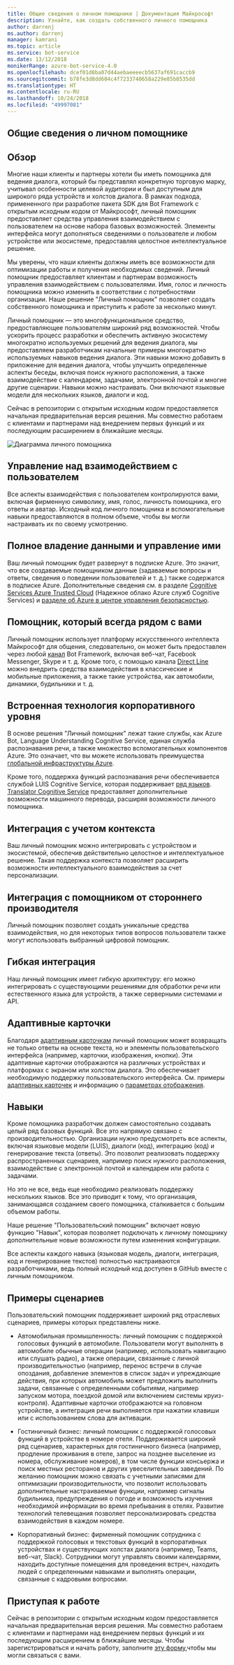 ```yaml
---
title: Общие сведения о личном помощнике | Документация Майкрософт
description: Узнайте, как создать собственного личного помощника
author: darrenj
ms.author: darrenj
manager: kamrani
ms.topic: article
ms.service: bot-service
ms.date: 13/12/2018
monikerRange: azure-bot-service-4.0
ms.openlocfilehash: dcef01d8ba07d44aebaeeeecb5637af691caccb9
ms.sourcegitcommit: b78fe3d8dd604c4f7233740658a229e85b8535dd
ms.translationtype: HT
ms.contentlocale: ru-RU
ms.lasthandoff: 10/24/2018
ms.locfileid: "49997081"
---
```

## <a name="custom-assistant-overview"></a>Общие сведения о личном помощнике

## <a name="overview"></a>Обзор

Многие наши клиенты и партнеры хотели бы иметь помощника для ведения диалога, который бы представлял конкретную торговую марку, учитывал особенности целевой аудитории и был доступным для широкого ряда устройств и холстов диалога. В рамках подхода, примененного при разработке пакета SDK для Bot Framework с открытым исходным кодом от Майкрософт, личный помощник предоставляет средства управления взаимодействием с пользователем на основе набора базовых возможностей. Элементы интерфейса могут дополняться сведениями о пользователе и любом устройстве или экосистеме, предоставляя целостное интеллектуальное решение.

Мы уверены, что наши клиенты должны иметь все возможности для оптимизации работы и получения необходимых сведений. Личный помощник предоставляет клиентам и партнерам возможность управления взаимодействием с пользователями. Имя, голос и личность помощника можно изменить в соответствии с потребностями организации. Наше решение "Личный помощник" позволяет создать собственного помощника и приступить к работе за несколько минут. 

Личный помощник — это многофункциональное средство, предоставляющее пользователям широкий ряд возможностей. Чтобы ускорить процесс разработки и обеспечить активную экосистему многократно используемых решений для ведения диалога, мы предоставляем разработчикам начальные примеры многократно используемых навыков ведения диалога. Эти навыки можно добавить в приложение для ведения диалога, чтобы улучшить определенные аспекты беседы, включая поиск нужного расположения, а также взаимодействие с календарем, задачами, электронной почтой и многие другие сценарии. Навыки можно настраивать. Они включают языковые модели для нескольких языков, диалоги и код.

Сейчас в репозитории с открытым исходным кодом предоставляется начальная предварительная версия решения. Мы совместно работаем с клиентами и партнерами над внедрением первых функций и их последующим расширением в ближайшие месяцы. 

![Диаграмма личного помощника](media/enterprise-template/CustomAssistantDiagram.jpg)

## <a name="complete-control-of-the-user-experience"></a>Управление над взаимодействием с пользователем

Все аспекты взаимодействия с пользователем контролируются вами, включая фирменную символику, имя, голос, личность помощника, его ответы и аватар. Исходный код личного помощника и вспомогательные навыки предоставляются в полном объеме, чтобы вы могли настраивать их по своему усмотрению.

## <a name="complete-ownership-and-control-of-data"></a>Полное владение данными и управление ими

Ваш личный помощник будет развернут в подписке Azure. Это значит, что все создаваемые помощником данные (задаваемые вопросы и ответы, сведения о поведении пользователей и т. д.) также содержатся в подписке Azure. Дополнительные сведения см. в разделе [Cognitive Services Azure Trusted Cloud](https://www.microsoft.com/en-us/trustcenter/cloudservices/cognitiveservices) (Надежное облако Azure служб Cognitive Services) и [разделе об Azure в центре управления безопасностью](https://www.microsoft.com/en-us/TrustCenter/CloudServices/Azure).

## <a name="your-assistant-anywhere"></a>Помощник, который всегда рядом с вами

Личный помощник использует платформу искусственного интеллекта Майкрософт для общения, следовательно, он может быть предоставлен через любой [канал](https://docs.microsoft.com/en-us/azure/bot-service/bot-service-manage-channels?view=azure-bot-service-4.0) Bot Framework, включая веб-чат, Facebook Messenger, Skype и т. д. Кроме того, с помощью канала [Direct Line](https://docs.microsoft.com/en-us/azure/bot-service/rest-api/bot-framework-rest-direct-line-3-0-concepts?view=azure-bot-service-4.0) можно внедрить средства взаимодействия в классические и мобильные приложения, а также такие устройства, как автомобили, динамики, будильники и т. д.

## <a name="built-on-enterprise-grade-technology"></a>Встроенная технология корпоративного уровня

В основе решения "Личный помощник" лежат такие службы, как Azure Bot, Language Understanding Cognitive Service, единая служба распознавания речи, а также множество вспомогательных компонентов Azure. Это означает, что вы можете использовать преимущества [глобальной инфраструктуры Azure](https://azure.microsoft.com/en-gb/global-infrastructure/).

Кроме того, поддержка функций распознавания речи обеспечивается службой LUIS Cognitive Service, которая поддерживает [ряд языков](https://docs.microsoft.com/en-us/azure/cognitive-services/luis/luis-supported-languages). [Translator Cognitive Service](https://azure.microsoft.com/en-us/services/cognitive-services/translator-text-api/) предоставляет дополнительные возможности машинного перевода, расширяя возможности личного помощника.

## <a name="integrated-and-context-aware"></a>Интеграция с учетом контекста

Ваш личный помощник можно интегрировать с устройством и экосистемой, обеспечив действительно целостное и интеллектуальное решение. Такая поддержка контекста позволяет расширить возможности интеллектуального взаимодействия за счет персонализации.

## <a name="3rd-party-assistant-integration"></a>Интеграция с помощником от стороннего производителя

Личный помощник позволяет создать уникальные средства взаимодействия, но для некоторых типов вопросов пользователи также могут использовать выбранный цифровой помощник.

## <a name="flexible-integration"></a>Гибкая интеграция

Наш личный помощник имеет гибкую архитектуру: его можно интегрировать с существующими решениями для обработки речи или естественного языка для устройств, а также серверными системами и API.

## <a name="adaptive-cards"></a>Адаптивные карточки

Благодаря [адаптивным карточкам](https://adaptivecards.io/) личный помощник может возвращать не только ответы на основе текста, но и элементы пользовательского интерфейса (например, карточки, изображения, кнопки). Эти адаптивные карточки отображаются на различных устройствах и платформах с экраном или холстом диалога. Это обеспечивает необходимую поддержку пользовательского интерфейса. См. примеры [адаптивных карточек](https://adaptivecards.io/samples/) и информацию о [параметрах отображения](https://docs.microsoft.com/en-us/adaptive-cards/rendering-cards/getting-started).


## <a name="skills"></a>Навыки

Кроме помощника разработчик должен самостоятельно создавать целый ряд базовых функций. Все это напрямую связано с производительностью. Организации нужно предусмотреть все аспекты, включая языковые модели (LUIS), диалоги (код), интеграцию (код) и генерирование текста (ответы). Это позволит реализовать поддержку распространенных сценариев, например поиск нужного расположения, взаимодействие с электронной почтой и календарем или работа с задачами.

Но это не все, ведь еще необходимо реализовать поддержку нескольких языков. Все это приводит к тому, что организация, занимающаяся созданием своего помощника, сталкивается с большим объемом работы.

Наше решение "Пользовательский помощник" включает новую функцию "Навык", которая позволяет подключать к личному помощнику дополнительные новые возможности путем изменения конфигурации. 

Все аспекты каждого навыка (языковая модель, диалоги, интеграция, код и генерирование текстов) полностью настраиваются разработчиками, ведь полный исходный код доступен в GitHub вместе с личным помощником.

## <a name="example-scenarios"></a>Примеры сценариев

Пользовательский помощник поддерживает широкий ряд отраслевых сценариев, примеры которых представлены ниже.

- Автомобильная промышленность: личный помощник с поддержкой голосовых функций в автомобиле. Пользователи могут выполнять в автомобиле обычные операции (например, использовать навигацию или слушать радио), а также операции, связанные с личной производительностью (например, перенос встречи в случае опоздания, добавление элементов в список задач и упреждающие действия, при которых автомобиль может предложить выполнить задачи, связанные с определенными событиями, например запуском мотора, поездкой домой или включением системы круиз-контроля). Адаптивные карточки отображаются на головном устройстве, а интеграция речи выполняется при нажатии клавиши или с использованием слова для активации.

- Гостиничный бизнес: личный помощник с поддержкой голосовых функций в устройстве в номере отеля. Поддерживается широкий ряд сценариев, характерных для гостиничного бизнеса (например, продление проживания в отеле, запрос на позднее выселение из номера, обслуживание номеров), в том числе функции консьержа и поиск местных ресторанов и других увеселительных заведений. По желанию помощник можно связать с учетными записями для оптимизации производительности, что позволит использовать дополнительные настраиваемые функции, например сигналы будильника, предупреждения о погоде и возможность изучения необходимой информации во время пребывания в отелях. Развитие технологий телевещания позволяет персонализировать средства взаимодействия в каждом номере.

- Корпоративный бизнес: фирменный помощник сотрудника с поддержкой голосовых и текстовых функций в корпоративных устройствах и существующих холстах диалога (например, Teams, веб-чат, Slack). Сотрудники могут управлять своими календарями, находить доступные помещения для проведения встреч, находить людей с определенными навыками и выполнять операции, связанные с кадровыми вопросами. 

## <a name="getting-started"></a>Приступая к работе

Сейчас в репозитории с открытым исходным кодом предоставляется начальная предварительная версия решения. Мы совместно работаем с клиентами и партнерами над внедрением первых функций и их последующим расширением в ближайшие месяцы. Чтобы зарегистрироваться и начать работу, заполните [эту форму](https://aka.ms/customassistantpreviewform),чтобы мы могли связаться с вами.

